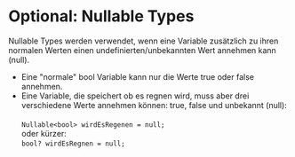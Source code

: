 ﻿# Optional: Nullable Types

Nullable Types werden verwendet, wenn eine Variable zusätzlich zu ihren normalen Werten einen undefinierten/unbekannten Wert annehmen kann (null).

- Eine "normale" bool Variable kann nur die Werte true oder false annehmen.
- Eine Variable, die speichert ob es regnen wird, muss aber drei verschiedene Werte annehmen können: true, false und unbekannt (null):<br><br>
```Nullable<bool> wirdEsRegenen = null;```<br>
oder kürzer: <br>```bool? wirdEsRegnen = null;```


